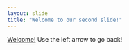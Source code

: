 ```yaml
---
layout: slide
title: "Welcome to our second slide!"
---
```

[Welcome!](https://media.giphy.com/media/dV7R95cqhTzoc/giphy.gif)
Use the left arrow to go back!
